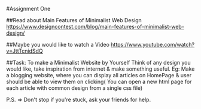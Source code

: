 #Assignment One

##Read about Main Features of Minimalist Web Design
https://www.designcontest.com/blog/main-features-of-minimalist-web-design/

##Maybe you would like to watch a Video
https://www.youtube.com/watch?v=JttTcnidSdQ

##Task: To make a Minimalist Website by Yourself
Think of any design you would like, take inspiration from internet & make something useful.
Eg: Make a blogging website, where you can display all articles on HomePage & user should be able to view them on clicking( You can open a new html page for each article with common design from a single css file)

P.S. => Don't stop if you're stuck, ask your friends for help.